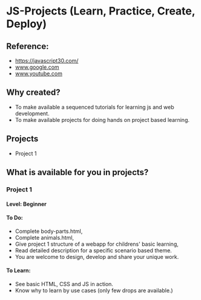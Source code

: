 # JS-Projects (Learn, Practice, Create, Deploy)

## Reference:

- https://javascript30.com/
- www.google.com
- www.youtube.com

## Why created?

- To make available a sequenced tutorials for learning js and web development.
- To make available projects for doing hands on project based learning.

## Projects

- Project 1

## What is available for you in projects?

### Project 1

#### Level: Beginner

#### To Do:

- Complete body-parts.html,
- Complete animals.html,
- Give project 1 structure of a webapp for childrens' basic learning,
- Read detailed description for a specific scenario based theme.
- You are welcome to design, develop and share your unique work.

#### To Learn:

- See basic HTML, CSS and JS in action.
- Know why to learn by use cases (only few drops are available.)
